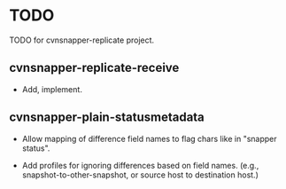 # TODO

TODO for cvnsnapper-replicate project.


## cvnsnapper-replicate-receive

  * Add, implement.


## cvnsnapper-plain-statusmetadata

  * Allow mapping of difference field names to flag chars
    like in "snapper status".

  * Add profiles for ignoring differences based on field names.
    (e.g., snapshot-to-other-snapshot, or source host to destination host.)

